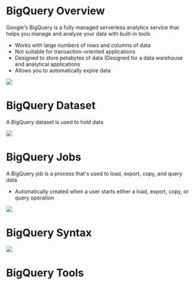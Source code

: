 # BigQuery Overview

Google's BigQuery is a fully managed serverless analytics service that helps you manage and analyze your data with built-in tools

* Works with large numbers of rows and columns of data
* Not suitable for transaction-oriented applications 
* Designed to store petabytes of data (Designed for a data warehouse and analytical applications
* Allows you to automatically expire data

![](https://github.com/JonmarCorpuz/SecondBrain/blob/main/Assets/Whitespace.png)

# BigQuery Dataset

A BigQuery dataset is used to hold data

![](https://github.com/JonmarCorpuz/SecondBrain/blob/main/Assets/Whitespace.png)

# BigQuery Jobs

A BigQuery job is a process that's used to load, export, copy, and query data

* Automatically created when a user starts either a load, export, copy, or query operation

![](https://github.com/JonmarCorpuz/SecondBrain/blob/main/Assets/Whitespace.png)

# BigQuery Syntax

![](https://github.com/JonmarCorpuz/SecondBrain/blob/main/Assets/Whitespace.png)

# BigQuery Tools


